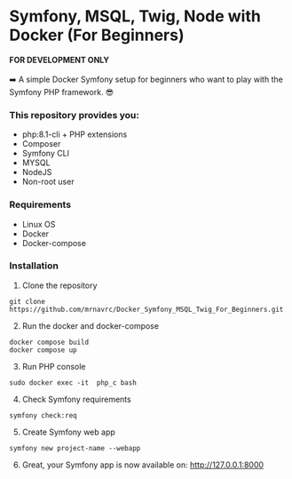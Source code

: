 # Symfony, MSQL, Twig, Node with Docker (For Beginners)
<b>FOR DEVELOPMENT ONLY</b><br><br>
:arrow_right: A simple Docker Symfony setup for beginners who want to play with the Symfony PHP framework. :sunglasses:

### This repository provides you:
- php:8.1-cli + PHP extensions
- Composer
- Symfony CLI
- MYSQL
- NodeJS
- Non-root user

### Requirements
- Linux OS
- Docker
- Docker-compose

### Installation
1. Clone the repository
```
git clone https://github.com/mrnavrc/Docker_Symfony_MSQL_Twig_For_Beginners.git
```
2. Run the docker and docker-compose
```
docker compose build
docker compose up
```
3. Run PHP console
```
sudo docker exec -it  php_c bash
```
4. Check Symfony requirements
```
symfony check:req
```
5. Create Symfony web app
```
symfony new project-name --webapp
```
6. Great, your Symfony app is now available on: http://127.0.0.1:8000
